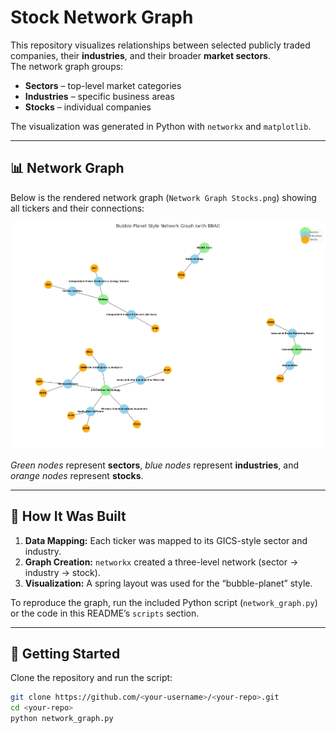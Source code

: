 # Stock Network Graph

This repository visualizes relationships between selected publicly traded companies, their **industries**, and their broader **market sectors**.  
The network graph groups:

* **Sectors** – top-level market categories  
* **Industries** – specific business areas  
* **Stocks** – individual companies

The visualization was generated in Python with `networkx` and `matplotlib`.

---

## 📊 Network Graph

Below is the rendered network graph (`Network Graph Stocks.png`) showing all tickers and their connections:

![Stock Network Graph](Network%20Graph%20Stocks.png)

*Green nodes* represent **sectors**, *blue nodes* represent **industries**, and *orange nodes* represent **stocks**.

---

## 🔧 How It Was Built
1. **Data Mapping:** Each ticker was mapped to its GICS-style sector and industry.  
2. **Graph Creation:** `networkx` created a three-level network (sector → industry → stock).  
3. **Visualization:** A spring layout was used for the “bubble-planet” style.

To reproduce the graph, run the included Python script (`network_graph.py`) or the code in this README’s `scripts` section.

---

## 🚀 Getting Started

Clone the repository and run the script:

```bash
git clone https://github.com/<your-username>/<your-repo>.git
cd <your-repo>
python network_graph.py

